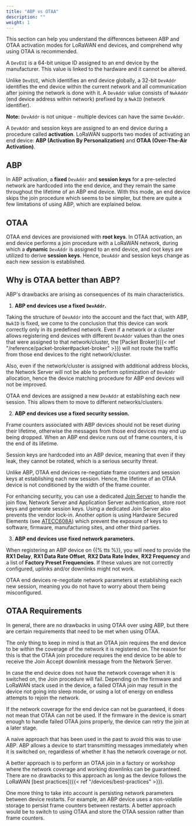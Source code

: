 ```yaml
---
title: "ABP vs OTAA"
description: ""
weight: 1
---
```


This section can help you understand the differences between ABP and OTAA activation modes for LoRaWAN end devices, and comprehend why using OTAA is recommended. 

<!--more-->

A `DevEUI` is a 64-bit unique ID assigned to an end device by the manufacturer. This value is linked to the hardware and it cannot be altered.

Unlike `DevEUI`, which identifies an end device globally, a 32-bit `DevAddr` identifies the end device within the current network and all communication after joining the network is done with it. A `DevAddr` value consists of `NwkAddr` (end device address within network) prefixed by a `NwkID` (network identifier).

**Note:** `DevAddr` is not unique - multiple devices can have the same `DevAddr`. 

A `DevAddr` and session keys are assigned to an end device during a procedure called **activation**. LoRaWAN supports two modes of activating an end device: **ABP (Activation By Personalization)** and **OTAA (Over-The-Air Activation)**.

## ABP

In ABP activation, a **fixed** `DevAddr` and **session keys** for a pre-selected network are hardcoded into the end device, and they remain the same throughout the lifetime of an ABP end device. With this mode, an end device skips the join procedure which seems to be simpler, but there are quite a few limitations of using ABP, which are explained below. 

## OTAA

OTAA end devices are provisioned with **root keys**. In OTAA activation, an end device performs a join procedure with a LoRaWAN network, during which a **dynamic** `DevAddr` is assigned to an end device, and root keys are utilized to derive **session keys**. Hence, `DevAddr` and session keys change as each new session is established.

## Why is OTAA better than ABP?

ABP's drawbacks are arising as consequences of its main characteristics.

1. **ABP end devices use a fixed `DevAddr`.**

  Taking the structure of `DevAddr` into the account and the fact that, with ABP, `NwkID` is fixed, we come to the conclusion that this device can work correctly only in its predefined network. Even if a network or a cluster allows registering end devices with different `DevAddr` values than the ones that were assigned to that network/cluster, the [Packet Broker]({{< ref "/reference/packet-broker#packet-broker" >}}) will not route the traffic from those end devices to the right network/cluster. 

  Also, even if the network/cluster is assigned with additional address blocks, the Network Server will not be able to perform optimization of `DevAddr` allocation, hence the device matching procedure for ABP end devices will not be improved.

  OTAA end devices are assigned a new `DevAddr` at establishing each new session. This allows them to move to different networks/clusters.

2. **ABP end devices use a fixed security session.**

  Frame counters associated with ABP devices should not be reset during their lifetime, otherwise the messages from those end devices may end up being dropped. When an ABP end device runs out of frame counters, it is the end of its lifetime.

  Session keys are hardcoded into an ABP device, meaning that even if they leak, they cannot be rotated, which is a serious security threat. 

  Unlike ABP, OTAA end devices re-negotiate frame counters and session keys at establishing each new session. Hence, the lifetime of an OTAA device is not conditioned by the width of the frame counter.

  For enhancing security, you can use a dedicated [Join Server](https://www.thethingsindustries.com/docs/reference/components/join-server/) to handle the join flow, Network Server and Application Server authentication, store root keys and generate session keys. Using a dedicated Join Server also prevents the vendor lock-in. Another option is using Hardware Secured Elements (see [ATECC608A](https://www.thethingsindustries.com/docs/devices/claim-atecc608a/)) which prevent the exposure of keys to software, firmware, manufacturing sites, and other third parties. 

3. **ABP end devices use fixed network parameters.**

  When registering an ABP device on {{% tts %}}, you will need to provide the **RX1 Delay**, **RX1 Data Rate Offset**, **RX2 Data Rate Index**, **RX2 Frequency** and a list of **Factory Preset Frequencies**. If these values are not correctly configured, uplinks and/or downlinks might not work.

  OTAA end devices re-negotiate network parameters at establishing each new session, meaning you do not have to worry about them being misconfigured.

## OTAA Requirements

In general, there are no drawbacks in using OTAA over using ABP, but there are certain requirements that need to be met when using OTAA.

The only thing to keep in mind is that an OTAA join requires the end device to be within the coverage of the network it is registered on. The reason for this is that the OTAA join procedure requires the end device to be able to receive the Join Accept downlink message from the Network Server.

In case the end device does not have the network coverage when it is switched on, the Join procedure will fail. Depending on the firmware and LoRaWAN stack used in the device, a failed OTAA join may result in the device not going into sleep mode, or using a lot of energy on endless attempts to rejoin the network.

If the network coverage for the end device can not be guaranteed, it does not mean that OTAA can not be used. If the firmware in the device is smart enough to handle failed OTAA joins properly, the device can retry the join at a later stage.

A naive approach that has been used in the past to avoid this was to use ABP. ABP allows a device to start transmitting messages immediately when it is switched on, regardless of whether it has the network coverage or not.

A better approach is to perform an OTAA join in a factory or workshop where the network coverage and working downlinks can be guaranteed. There are no drawbacks to this approach as long as the device follows the LoRaWAN [best practices]({{< ref "/devices/best-practices" >}}). 

One more thing to take into account is persisting network parameters between device restarts. For example, an ABP device uses a non-volatile storage to persist frame counters between restarts. A better approach would be to switch to using OTAA and store the OTAA session rather than frame counters.
